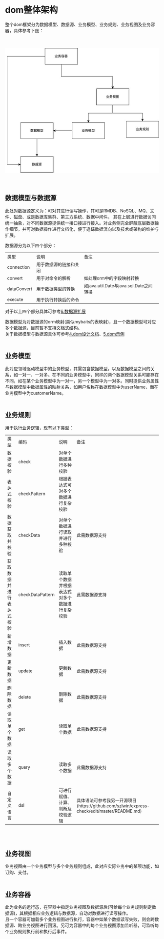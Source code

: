 # dom整体架构

整个dom框架分为数据模型、数据源、业务模型、业务规则、业务视图及业务容器，具体参考下图：<br>
<br>
<br>

![image](/docs/architecture.jpg)
<br>
<br>
<br>

## 数据模型与数据源
此处对数据源定义为：可对其进行读写操作，其可是RMDB、NoSQL、MQ、文件、磁盘、或是数据库集群、第三方系统、数据中间件。
其在上层进行数据访问统一抽象，对不同数据源提供统一接口接进行接入。对业务侧完全屏蔽底层数据操作细节，并可对数据操作进行文档化，便于追踪数据流向以及技术或架构的维护与扩展。

数据源分为以下四个部分：<br>
<table>
  <tr>
    <td>类型</td>
    <td>说明</td>
    <td>备注</td>
  </tr>
  <tr>
    <td>connection</td>
    <td>用于数据源的链接和关闭</td>
    <td></td>
  </tr>
  <tr>
    <td>convert</td>
    <td>用于对命令的解析</td>
    <td>如处理orm中的字段映射转换</td>
  </tr>
  <tr>
    <td>dataConvert</td>
    <td>用于数据类型的转换</td>
    <td>如java.util.Date与java.sql.Date之间转换</td>
  </tr>
  <tr>
    <td>execute</td>
    <td>用于执行转换后的命令</td>
    <td></td>
  </tr>
</table>

对于以上四个部分具体可参考[6.数据源扩展](docs/dom-datasource.md)

数据模型为对数据源的orm映射(类似mybaits的表映射)，且一个数据模型可对应多个数据源，目前暂不支持文档式结构。<br>
关于数据模型与数据源具体可参考[4.dom设计文档](docs/design.md)、[5.dom示例](docs/dom-demo.md)
<br>
<br>

## 业务模型
此对应领域驱动模型中的业务模型，其需包含数据模型，以及数据模型之间的关系，如一对一、一对多。在不同的业务模型中，同样的两个数据模型关系可能存在不同，如在某个业务模型中为一对一，另一个模型中为一对多。同时提供业务属性与数据模型中数据属性的映射关系，如用户名称在数据模型中为userName，而在业务模型中为customerName。
<br>
<br>

## 业务规则
用于执行业务逻辑，现有以下类型：
<table>
  <tr>
    <td>类型</td>
    <td>编码</td>
    <td>说明</td>
    <td>备注</td>
  </tr>
  <tr>
    <td>数据校验</td>
    <td>check</td>
    <td>对单个数据进行多种校验</td>
    <td></td>
  </tr>
  <tr>
    <td>表达式校验</td>
    <td>checkPattern</td>
    <td>根据表达式可对多个数据进行复杂校验</td>
    <td></td>
  </tr>
  <tr>
    <td>数据获取并校验</td>
    <td>checkData</td>
    <td>对单个数据进行读取并进行多种校验</td>
    <td>此需数据源支持</td>
  </tr>
  <tr>
    <td>获取数据并进行表达式校验</td>
    <td>checkDataPattern</td>
    <td>读取单个数据并根据表达式对多个数据进行复杂校验</td>
    <td>此需数据源支持</td>
  </tr>
  <tr>
    <td>新增数据</td>
    <td>insert</td>
    <td>插入数据</td>
    <td>此需数据源支持</td>
  </tr>
  <tr>
    <td>更新数据</td>
    <td>update</td>
    <td>更新数据</td>
    <td>此需数据源支持</td>
  </tr>
  <tr>
    <td>删除数据</td>
    <td>delete</td>
    <td>删除数据</td>
    <td>此需数据源支持</td>
  </tr>
  <tr>
    <td>读取单个数据</td>
    <td>get</td>
    <td>读取单个数据</td>
    <td>此需数据源支持</td>
  </tr>
  <tr>
    <td>读取多个数据</td>
    <td>query</td>
    <td>读取多个数据</td>
    <td>此需数据源支持</td>
  </tr>
  <tr>
    <td>自定义语言</td>
    <td>dsl</td>
    <td>可进行赋值、计算、判断及校验逻辑</td>
    <td>具体语法可参考我另一开源项目(https://github.com/szlwin/express-check/edit/master/README.md)</td>
  </tr>
</table>
<br>
<br>

## 业务视图
业务视图由一个业务模型与多个业务规则组成，此对应实际业务中的某项功能，如订购、支付。
<br>
<br>

## 业务容器
此为业务的运行态，在容器中指定业务视图及数据源后(可给每个业务规则制定数据源)，其根据相应业务逻辑与数据源，自动对数据进行读写操作。<br>
且一个容器可加载多个业务视图进行执行，容器中如某个数据读写失败，则会跨数据源、跨业务视图进行回滚。另可为容器中的每个业务视图添加监听器，可监听每个业务规则执行前和执行后事件。<br>
